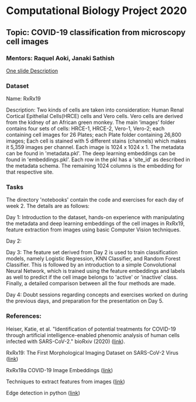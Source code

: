 # Computational Biology Project 2020

## Topic: COVID-19 classification from microscopy cell images
### Mentors: Raquel Aoki, Janaki Sathish

[One slide Description](https://docs.google.com/presentation/d/1rDsnvqHS2EoZfHlRDT-YqbMqoBwtCkxAJzzJ2WwDxxg/edit?usp=sharing)
 
### Dataset 

Name: RxRx19

Description: Two kinds of cells are taken into consideration: Human Renal Cortical Epithelial Cells(HRCE) cells and Vero cells. Vero cells are derived from the kidney of an African green monkey. The main ‘images’ folder contains four sets of cells: HRCE-1, HRCE-2, Vero-1, Vero-2; each containing cell images for 26 Plates; each Plate folder containing 26,800 images; Each cell is stained with 5 different stains (channels) which makes it 5,359 images per channel.  Each image is 1024 x 1024 x 1. The metadata can be found in 'metadata.pkl'. The deep learning embeddings can be found in 'embeddings.pkl'. Each row in the pkl has a 'site_id' as described in the metadata schema. The remaining 1024 columns is the embedding for that respective site.

### Tasks
The directory 'notebooks' contain the code and exercises for each day of week 2. The details are as follows:

Day 1: Introduction to the dataset, hands-on experience with manipulating the metadata and deep learning embeddings of the cell images in RxRx19, feature extraction from images using basic Computer Vision techniques.

Day 2: 

Day 3: The feature set derived from Day 2 is used to train classification models, namely Logistic Regression, KNN Classifier, and Random Forest Classifier. This is followed by an introduction to a simple Convolutional Neural Network, which is trained using the feature embeddings and labels as well to predict if the cell image belongs to 'active' or 'inactive' class. Finally, a detailed comparison between all the four methods are made.

Day 4: Doubt sessions regarding concepts and exercises worked on during the previous days, and preparation for the presentation on Day 5. 

### References:

Heiser, Katie, et al. "Identification of potential treatments for COVID-19 through artificial intelligence-enabled phenomic analysis of human cells infected with SARS-CoV-2." bioRxiv (2020) ([link](https://www.biorxiv.org/content/10.1101/2020.04.21.054387v1.full.pdf)).

RxRx19: The First Morphological Imaging Dataset on SARS-CoV-2 Virus ([link](https://www.rxrx.ai/rxrx19))

RxRx19a COVID-19 Image Embeddings ([link](https://www.kaggle.com/tunguz/rxrx19a))

Techniques to extract features from images ([link](https://www.analyticsvidhya.com/blog/2019/08/3-techniques-extract-features-from-image-data-machine-learning-python/))

Edge detection in python ([link](https://towardsdatascience.com/edge-detection-in-python-a3c263a13e03))

